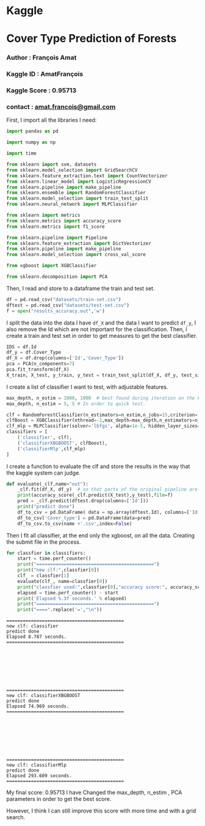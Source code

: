 
# Kaggle 
# Cover Type Prediction of Forests
### Author : François Amat
### Kaggle ID : AmatFrançois 
### Kaggle Score : 0.95713
### contact : amat.francois@gmail.com


First, I import all the libraries I need: 


```python
import pandas as pd

import numpy as np

import time 

from sklearn import svm, datasets
from sklearn.model_selection import GridSearchCV
from sklearn.feature_extraction.text import CountVectorizer
from sklearn.linear_model import LogisticRegressionCV
from sklearn.pipeline import make_pipeline
from sklearn.ensemble import RandomForestClassifier
from sklearn.model_selection import train_test_split
from sklearn.neural_network import MLPClassifier

from sklearn import metrics
from sklearn.metrics import accuracy_score
from sklearn.metrics import f1_score

from sklearn.pipeline import Pipeline
from sklearn.feature_extraction import DictVectorizer
from sklearn.pipeline import make_pipeline
from sklearn.model_selection import cross_val_score

from xgboost import XGBClassifier

from sklearn.decomposition import PCA
```

Then, I read and store to a dataframe the train and test set.


```python
df = pd.read_csv("datasets/train-set.csv")
dftest = pd.read_csv("datasets/test-set.csv")
f = open("results_accuracy.out",'w')
```

I split the data into the data I have `df_X` and the data I want to predict `df_y`, I also remove the Id which are not important for the classification.
Then, I create a train and test set in order to get measures to get the best classifier.


```python
IDS = df.Id
df_y = df.Cover_Type
df_X = df.drop(columns=['Id','Cover_Type'])
pca = PCA(n_components=7)
pca.fit_transform(df_X)
X_train, X_test, y_train, y_test = train_test_split(df_X, df_y, test_size=0.33, random_state=43)
```

I create a list of classifier I want to test, with adjustable features. 


```python
max_depth, n_estim = 1000, 1000  # best found during iteration on the kaggle judge.
max_depth, n_estim = 5, 5 # In order to quick test.

clf = RandomForestClassifier(n_estimators=n_estim,n_jobs=15,criterion='entropy')
clfBoost = XGBClassifier(nthread=-1,max_depth=max_depth,n_estimators=n_estim)
clf_mlp = MLPClassifier(solver='lbfgs', alpha=1e-5, hidden_layer_sizes=(100, 10), random_state=1)
classifiers = [
    ('classifier', clf),
    ('classifierXBGBOOST', clfBoost),
    ('classifierMlp',clf_mlp)
]
```

I create a function to evaluate the clf and store the results in the way that the kaggle system can judge.


```python
def evaluate(_clf,name="out"):
    _clf.fit(df_X, df_y)  # so that parts of the original pipeline are fitted
    print(accuracy_score(_clf.predict(X_test),y_test),file=f)
    pred = _clf.predict(dftest.drop(columns=['Id']))
    print("predict done")
    df_to_csv = pd.DataFrame( data = np.array(dftest.Id), columns=['Id'] )
    df_to_csv['Cover_type'] = pd.DataFrame(data=pred)
    df_to_csv.to_csv(name +'.csv',index=False)
```

Then I fit all classifier, at the end only the xgboost, on all the data. Creating the submit file in the process.


```python
for classfier in classifiers:
    start = time.perf_counter()
    print("===========================================")
    print("new clf:",classfier[0])
    clf_ = classfier[1]
    evaluate(clf_, name=classfier[0])
    print("classfier used:",classfier[0],"accuracy score:", accuracy_score(clf_.predict(X_test),y_test), file=f)
    elapsed = time.perf_counter() - start 
    print('Elapsed %.3f seconds.' % elapsed)
    print("===========================================")
    print("====".replace('=',"\n"))
```

    ===========================================
    new clf: classifier
    predict done
    Elapsed 8.787 seconds.
    ===========================================
    
    
    
    
    
    
    
    
    ===========================================
    new clf: classifierXBGBOOST
    predict done
    Elapsed 74.969 seconds.
    ===========================================
    
    
    
    
    
    
    
    
    ===========================================
    new clf: classifierMlp
    predict done
    Elapsed 293.609 seconds.
    ===========================================
    
    
    
    
    
    
    
    


My final score: 0.95713
I have Changed the max_depth, n_estim , PCA  parameters in order to get the best score. 

However, I think I can still improve this score with more time and with a grid search.
